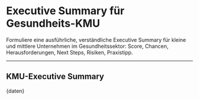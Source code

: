 <!-- summary_kmu.md -->
# Executive Summary für Gesundheits-KMU

Formuliere eine ausführliche, verständliche Executive Summary für kleine und mittlere Unternehmen im Gesundheitssektor: Score, Chancen, Herausforderungen, Next Steps, Risiken, Praxistipp.

---

## KMU-Executive Summary

{daten}
